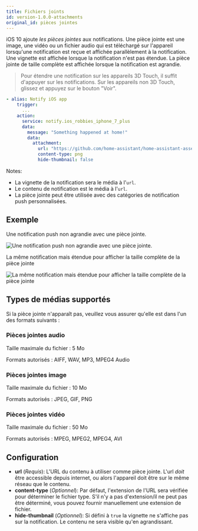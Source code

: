 ```yaml
---
title: Fichiers joints
id: version-1.0.0-attachments
original_id: pièces jointes
---
```


iOS 10 ajoute *les pièces jointes* aux notifications. Une pièce jointe est une image, une vidéo ou un fichier audio qui est téléchargé sur l'appareil lorsqu'une notification est reçue et affichée parallèlement à la notification. Une vignette est affichée lorsque la notification n'est pas étendue. La pièce jointe de taille complète est affichée lorsque la notification est agrandie.

> Pour étendre une notification sur les appareils 3D Touch, il suffit d'appuyer sur les notifications. Sur les appareils non 3D Touch, glissez et appuyez sur le bouton "Voir".

```yaml
- alias: Notify iOS app
    trigger:
      ...
    action:
      service: notify.ios_robbies_iphone_7_plus
      data:
        message: "Something happened at home!"
        data:
          attachment:
            url: "https://github.com/home-assistant/home-assistant-assets/blob/master/logo-round-192x192.png?raw=true"
            content-type: png
            hide-thumbnail: false
```

Notes:

- La vignette de la notification sera le média à l'`url`.
- Le contenu de notification est le média à l'`url`.
- La pièce jointe peut être utilisée avec des catégories de notification push personnalisées.

## Exemple

Une notification push non agrandie avec une pièce jointe.

![Une notification push non agrandie avec une pièce jointe.](assets/ios/attachment.png)

La même notification mais étendue pour afficher la taille complète de la pièce jointe

![La même notification mais étendue pour afficher la taille complète de la pièce jointe](assets/ios/expanded_attachment.png)

## Types de médias supportés

Si la pièce jointe n'apparaît pas, veuillez vous assurer qu'elle est dans l'un des formats suivants :

### Pièces jointes audio

Taille maximale du fichier : 5 Mo

Formats autorisés : AIFF, WAV, MP3, MPEG4 Audio

### Pièces jointes image

Taille maximale du fichier : 10 Mo

Formats autorisés : JPEG, GIF, PNG

### Pièces jointes vidéo

Taille maximale du fichier : 50 Mo

Formats autorisés : MPEG, MPEG2, MPEG4, AVI

## Configuration

- **url** (*Requis*): L'URL du contenu à utiliser comme pièce jointe. L'url *doit* être accessible depuis internet, ou alors l'appareil doit être sur le même réseau que le contenu.
- **content-type** (*Optionnel*): Par défaut, l'extension de l'URL sera vérifiée pour déterminer le fichier type. S'il n'y a pas d'extension/il ne peut pas être déterminé, vous pouvez fournir manuellement une extension de fichier.
- **hide-thumbnail** (*Optionnel*): Si défini à `true` la vignette ne s'affiche pas sur la notification. Le contenu ne sera visible qu'en agrandissant.